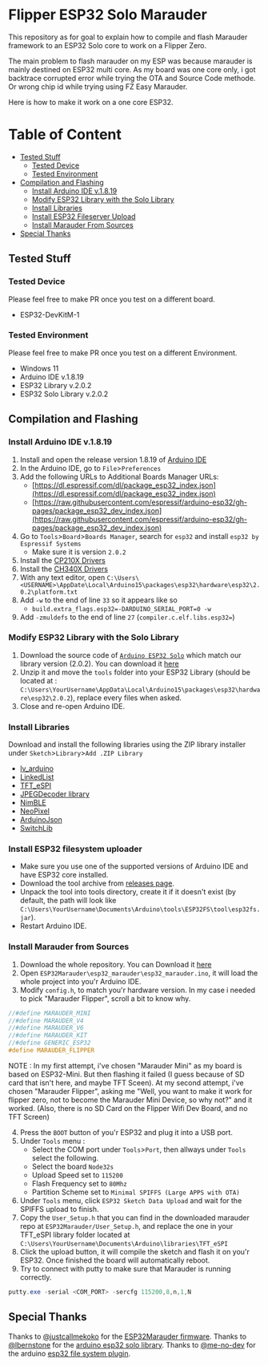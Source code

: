 # Flipper ESP32 Solo Marauder

This repository as for goal to explain how to compile and flash Marauder framework to an ESP32 Solo core to work on a Flipper Zero.

The main problem to flash marauder on my ESP was because marauder is mainly destined on ESP32 multi core. As my board was one core only, i got backtrace corrupted error while trying the OTA and Source Code methode. Or wrong chip id while trying using FZ Easy Marauder.

Here is how to make it work on a one core ESP32.

# Table of Content
* [Tested Stuff](#TestedStuff)
  * [Tested Device](#TestedDevice)
  * [Tested Environment](#TestedEnvironment)
* [Compilation and Flashing](#CompileAndFlash)
  * [Install Arduino IDE v.1.8.19](#InstallArduinoIDE)
  * [Modify ESP32 Library with the Solo Library](#ModifiyESP32Lib)
  * [Install Libraries](#InstallLibraries)
  * [Install ESP32 Fileserver Upload](#InstallESP32FS)
  * [Install Marauder From Sources](#InstallMarauder)
* [Special Thanks](#SpecialThanks)
  
## Tested Stuff<a name="TestedStuff"></a>

### Tested Device<a name="TestedDevice"></a>

Please feel free to make PR once you test on a different board.

- ESP32-DevKitM-1

### Tested Environment<a name="TestedEnvironment"></a>

Please feel free to make PR once you test on a different Environment.

* Windows 11
* Arduino IDE v.1.8.19
* ESP32 Library v.2.0.2
* ESP32 Solo Library v.2.0.2

## Compilation and Flashing<a name="CompileAndFlash"></a>

### Install Arduino IDE v.1.8.19<a name="InstallArduinoIDE"></a>

1.  Install and open the release version 1.8.19 of [Arduino IDE](https://www.arduino.cc/en/main/software)
2.  In the Arduino IDE, go to `File`>`Preferences`
3.  Add the following URLs to Additional Boards Manager URLs:
    -   [https://dl.espressif.com/dl/package_esp32_index.json](https://dl.espressif.com/dl/package_esp32_index.json)
    -   [https://raw.githubusercontent.com/espressif/arduino-esp32/gh-pages/package_esp32_dev_index.json](https://raw.githubusercontent.com/espressif/arduino-esp32/gh-pages/package_esp32_dev_index.json)
4.  Go to `Tools`>`Board`>`Boards Manager`, search for `esp32` and install `esp32 by Espressif Systems`
    -   Make sure it is version `2.0.2`
5.  Install the [CP210X Drivers](https://www.silabs.com/developers/usb-to-uart-bridge-vcp-drivers)
6.  Install the [CH340X Drivers](https://github.com/justcallmekoko/ESP32Marauder/blob/master/Drivers/CH34x_Install_Windows_v3_4.EXE)
6.  With any text editor, open `C:\Users\<USERNAME>\AppDate\Local\Arduino15\packages\esp32\hardware\esp32\2.0.2\platform.txt`
6.  Add `-w` to the end of line `33` so it appears like so
    -   `build.extra_flags.esp32=-DARDUINO_SERIAL_PORT=0 -w`
7.  Add `-zmuldefs` to the end of line `27` (`compiler.c.elf.libs.esp32=`)

### Modify ESP32 Library with the Solo Library<a name="ModifyESP32Lib"></a>

1. Download the source code of  [`Arduino ESP32 Solo`](https://github.com/lbernstone/arduino-esp32-solo) which match our library version (2.0.2). You can download it [here](https://github.com/lbernstone/arduino-esp32-solo/releases/tag/v2.0.2)
2. Unzip it and move the `tools` folder into your ESP32 Library (should be located at : `C:\Users\YourUsername\AppData\Local\Arduino15\packages\esp32\hardware\esp32\2.0.2`), replace every files when asked.
3. Close and re-open Arduino IDE.

### Install Libraries<a name="InstallLibraries"></a>

Download and install the following libraries using the ZIP library installer under `Sketch`>`Library`>`Add .ZIP Library`

-   [lv_arduino](https://github.com/lvgl/lv_arduino)
-   [LinkedList](https://github.com/ivanseidel/LinkedList)
-   [TFT_eSPI](https://github.com/justcallmekoko/TFT_eSPI)
-   [JPEGDecoder library](https://github.com/Bodmer/JPEGDecoder)
-   [NimBLE](https://github.com/h2zero/NimBLE-Arduino)
-   [NeoPixel](https://github.com/adafruit/Adafruit_NeoPixel)
-   [ArduinoJson](https://github.com/bblanchon/ArduinoJson/releases/tag/v6.18.2)
-   [SwitchLib](https://github.com/justcallmekoko/SwitchLib/releases/latest)

### Install ESP32 filesystem uploader<a name="InstallESP32FS"></a> 

-   Make sure you use one of the supported versions of Arduino IDE and have ESP32 core installed.
-   Download the tool archive from [releases page](https://github.com/me-no-dev/arduino-esp32fs-plugin/releases/latest).
-   Unpack the tool into tools directory, create it if it doesn't exist (by default, the path will look like `C:\Users\YourUsername\Documents\Arduino\tools\ESP32FS\tool\esp32fs.jar`).
-   Restart Arduino IDE.

### Install Marauder from Sources<a name="InstallMarauder"></a>

1. Download the whole repository. You can Download it [here](https://github.com/justcallmekoko/ESP32Marauder)
2. Open `ESP32Marauder\esp32_marauder\esp32_marauder.ino`, it will load the whole project into you'r Arduino IDE.
3.  Modify `config.h`, to match you'r hardware version. In my case i needed to pick "Marauder Flipper", scroll a bit to know why.

```C++
//#define MARAUDER_MINI
//#define MARAUDER_V4
//#define MARAUDER_V6
//#define MARAUDER_KIT
//#define GENERIC_ESP32
#define MARAUDER_FLIPPER
```


NOTE : In my first attempt, i've chosen "Marauder Mini" as my board is based on ESP32-Mini. But then flashing it failed (I guess because of SD card that isn't here, and maybe TFT Sceen).
At my second attempt, i've chosen "Marauder Flipper", asking me "Well, you want to make it work for flipper zero, not to become the Marauder Mini Device, so why not?" and it worked. (Also, there is no SD Card on the Flipper Wifi Dev Board, and no TFT Screen)
 

4. Press the `BOOT` button of you'r ESP32 and plug it into a USB port.
5. Under `Tools` menu :
    - Select the COM port under `Tools`>`Port`, then allways under `Tools` select the following.
    - Select the board `Node32s`
    - Upload Speed set to `115200`
    - Flash Frequency set to `80Mhz`
    - Partition Scheme set to `Minimal SPIFFS (Large APPS with OTA)`
6. Under `Tools` menu, click `ESP32 Sketch Data Upload` and wait for the SPIFFS upload to finish.
7. Copy the `User_Setup.h` that you can find in the downloaded marauder repo at `ESP32Marauder/User_Setup.h`, and replace the one in your TFT_eSPI library folder located at `C:\Users\YourUsername\Documents\Arduino\libraries\TFT_eSPI` 
8. Click the upload button, it will compile the sketch and flash it on you'r ESP32. Once finished the board will automatically reboot.
9. Try to connect with putty to make sure that Marauder is running correctly.

```PowerShell
putty.exe -serial <COM_PORT> -sercfg 115200,8,n,1,N
```

## Special Thanks<a name="SpecialThanks"></a>

Thanks to [@justcallmekoko](https://github.com/justcallmekoko) for the [ESP32Marauder firmware](https://github.com/justcallmekoko/ESP32Marauder).
Thanks to [@lbernstone](https://github.com/lbernstone) for the [arduino esp32 solo library](https://github.com/lbernstone/arduino-esp32-solo).
Thanks to [@me-no-dev](https://github.com/me-no-dev) for the arduino [esp32 file system plugin](https://github.com/me-no-dev/arduino-esp32fs-plugin).
